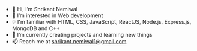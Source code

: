 - 👋 Hi, I’m Shrikant Nemiwal
- 👀 I’m interested in Web development
- 💡 I'm familiar with HTML, CSS, JavaScript, ReactJS, Node.js, Express.js, MongoDB and C++
- 🌱 I’m currently creating projects and learning new things
- 📫 Reach me at shrikant.nemiwal1@gmail.com

<!---
shrikantNemiwal1/shrikantNemiwal1 is a ✨ special ✨ repository because its `README.md` (this file) appears on your GitHub profile.
You can click the Preview link to take a look at your changes.
--->
